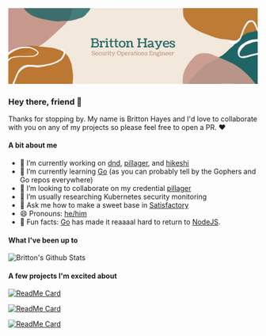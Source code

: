 <img src="https://github.com/brittonhayes/brittonhayes/blob/master/GithubBanner2.png">

### Hey there, friend 👋

Thanks for stopping by. My name is Britton Hayes and I'd love to collaborate with you on any of my projects so please feel free to open a PR. :heart:

#### A bit about me

- 🔭 I’m currently working on [dnd](https://github.com/brittonhayes/dnd), [pillager](https://github.com/brittonhayes/pillager), and [hikeshi](https://github.com/brittonhayes/hikeshi)
- 🌱 I’m currently learning [Go](https://golang.org) (as you can probably tell by the Gophers and Go repos everywhere)
- 🤝 I’m looking to collaborate on my credential [pillager](https://github.com/brittonhayes/pillager)
- 🤔 I’m usually researching Kubernetes security monitoring
- 💬 Ask me how to make a sweet base in [Satisfactory](https://www.satisfactorygame.com/)
- 😄 Pronouns: [he/him](https://pronoun.is/he)
- :hamster: Fun facts: [Go](https://golang.org) has made it reaaaal hard to return to [NodeJS](https://nodejs.org/en/). 

#### What I've been up to

![Britton's Github Stats](https://github-readme-stats.vercel.app/api?username=brittonhayes&show_icons=true&count_private=true&title_color=BC7935&icon_color=BC7935&text_color=326A69&bg_color=F3E8DC)

#### A few projects I'm excited about

[![ReadMe Card](https://github-readme-stats.vercel.app/api/pin/?username=princjef&repo=gomarkdoc)](https://github.com/princjef/gomarkdoc)

[![ReadMe Card](https://github-readme-stats.vercel.app/api/pin/?username=BurntSushi&repo=ripgrep)](https://github.com/BurntSushi/ripgrep)

[![ReadMe Card](https://github-readme-stats.vercel.app/api/pin/?username=spinnaker&repo=spinnaker)](https://github.com/spinnaker/spinnaker)
